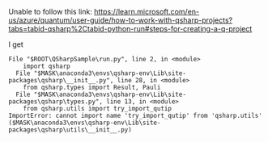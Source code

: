Unable to follow this link: https://learn.microsoft.com/en-us/azure/quantum/user-guide/how-to-work-with-qsharp-projects?tabs=tabid-qsharp%2Ctabid-python-run#steps-for-creating-a-q-project

I get 

```text
File "$ROOT\QSharpSample\run.py", line 2, in <module>
    import qsharp
  File "$MASK\anaconda3\envs\qsharp-env\Lib\site-packages\qsharp\__init__.py", line 28, in <module>
    from qsharp.types import Result, Pauli
  File "$MASK\anaconda3\envs\qsharp-env\Lib\site-packages\qsharp\types.py", line 13, in <module>
    from qsharp.utils import try_import_qutip
ImportError: cannot import name 'try_import_qutip' from 'qsharp.utils' ($MASK\anaconda3\envs\qsharp-env\Lib\site-packages\qsharp\utils\__init__.py)
```
